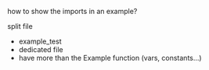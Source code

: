 how to show the imports in an example?

split file
- example_test
- dedicated file
- have more than the Example function (vars, constants...)
